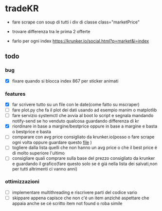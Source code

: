 # tradeKR
- fare scrape con soup di tutti i div di classe
class="marketPrice"

- trovare differenza tra le prima 2 offerte

- farlo per ogni index
https://krunker.io/social.html?p=market&i=index

## todo
### bug
- [x] fixare quando si blocca index 867 per sticker animati
### features 
- [x] far scrivere tutto su un file con le date(come fatto su mscraper)
- [ ] fare plot.py che fa il plot dei dati usando ad esempio manim o matplotlib
- [ ] fare servizio systemctl che avvia al boot lo script e segnala mandando notify-send se ho venduto qualcosa guardando differenza di kr
- [x] riordinare in base a margine/bestprice oppure in base a margine e basta o bestprice e basta
- [ ] comparare con avg price consigliato da krunker.io(posso o fare scrape ogni volta oppure guardare questo [file](https://api.krunker.io/webhooks/general/items/prices) )
- [ ] togliere dalla lista quelli che non hanno un avg price o che il best price é di molto superiore l'ultimo
- [ ] consigliare quali comprare sulla base del prezzo consigliato da krunker e guardando il grafico(fare questo solo se é giá nella lista dei salvati,non per tutti altrimenti ci vanno anni)
### ottimizzazioni
- [ ] implementare multithreading e riscrivere parti del codice vario
- [ ] skippare appena capisce che non c'é un item anziché aspettare che appaia anche se cé scritto item not found o roba simile
